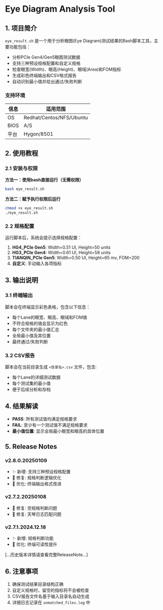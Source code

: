 # Eye Diagram Analysis Tool

## 1. 项目简介

`eye_result.sh` 是一个用于分析眼图(Eye Diagram)测试结果的Bash脚本工具，主要功能包括：

- 分析PCIe Gen4/Gen5眼图测试数据
- 支持三种预设规格配置和自定义规格
- 检查眼宽(Width)、眼高(Height)、眼域(Area)和FOM指标
- 生成彩色终端输出和CSV格式报告
- 自动识别最小值并给出通过/失败判断

### 支持环境

| 信息 | 适用范围 |
|------|----------|
| OS   | Redhat/Centos/NFS/Ubuntu |
| BIOS | A/S |
| 平台 | Hygon/8501 |

## 2. 使用教程

### 2.1 安装与权限

**方法一：使用bash直接运行（无需权限）**
```bash
bash eye_result.sh
```

**方法二：赋予执行权限后运行**
```bash
chmod +x eye_result.sh
./eye_result.sh
```

### 2.2 规格配置

运行脚本后，系统会提示选择规格配置：

1. **HG4_PCIe Gen5**: Width=0.51 UI, Height=50 units
2. **HG3_PCIe Gen4**: Width=0.61 UI, Height=58 units 
3. **TIANQIN_PCIe Gen5**: Width=0.50 UI, Height=65 mv, FOM=200
4. **自定义**: 手动输入各项指标

## 3. 输出说明

### 3.1 终端输出

脚本会在终端显示彩色表格，包含以下信息：

- 每个Lane的眼宽、眼高、眼域和FOM值
- 不符合规格的值会显示为红色
- 每个文件夹的最小值汇总
- 全局最小值及其位置
- 最终通过/失败判断

### 3.2 CSV报告

脚本会在当前目录生成 `<目录名>.csv` 文件，包含:

- 每个Lane的详细测试数据
- 每个测试集的最小值
- 便于后续分析和存档

## 4. 结果解读

- **PASS**: 所有测试值均满足规格要求
- **FAIL**: 至少有一个测试值不满足规格要求
- **最小值位置**: 显示全局最小眼宽和眼高的具体位置

## 5. Release Notes

### v2.8.0.20250109
- ✨ 新增: 支持三种预设规格配置
- 🐛 修复: 规格判断逻辑优化
- 💄 优化: 终端输出格式改进

### v2.7.2.20250108
- 🐛 修复: 空规格判断问题
- 🐛 修复: 天琴日志匹配问题

### v2.7.1.2024.12.18
- ✨ 新增: 规格判断功能
- 💄 优化: 终端可读性提升

[...历史版本详情请查看完整ReleaseNote...]

## 6. 注意事项

1. 确保测试结果目录结构正确
2. 自定义规格时，留空的指标将不会被检查
3. CSV报告文件名基于输入目录名自动生成
4. 详细日志记录在 `unmatched_files.log` 中